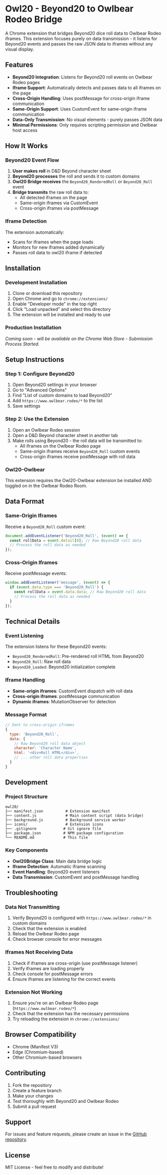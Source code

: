 # Owl20 - Beyond20 to Owlbear Rodeo Bridge

A Chrome extension that bridges Beyond20 dice roll data to Owlbear Rodeo iframes. This extension focuses purely on data transmission - it listens for Beyond20 events and passes the raw JSON data to iframes without any visual display.

## Features

- **Beyond20 Integration**: Listens for Beyond20 roll events on Owlbear Rodeo pages
- **Iframe Support**: Automatically detects and passes data to all iframes on the page
- **Cross-Origin Handling**: Uses postMessage for cross-origin iframe communication
- **Same-Origin Support**: Uses CustomEvent for same-origin iframe communication
- **Data-Only Transmission**: No visual elements - purely passes JSON data
- **Minimal Permissions**: Only requires scripting permission and Owlbear host access

## How It Works

### Beyond20 Event Flow

1. **User makes roll** in D&D Beyond character sheet
2. **Beyond20 processes** the roll and sends it to custom domains
3. **Owl20 Bridge receives** the `Beyond20_RenderedRoll` or `Beyond20_Roll` event
4. **Bridge transmits** the raw roll data to:
   - All detected iframes on the page
   - Same-origin iframes via CustomEvent
   - Cross-origin iframes via postMessage

### Iframe Detection

The extension automatically:
- Scans for iframes when the page loads
- Monitors for new iframes added dynamically
- Passes roll data to owl20 iframe if detected

## Installation

### Development Installation

1. Clone or download this repository
2. Open Chrome and go to `chrome://extensions/`
3. Enable "Developer mode" in the top right
4. Click "Load unpacked" and select this directory
5. The extension will be installed and ready to use

### Production Installation

*Coming soon - will be available on the Chrome Web Store - Submission Process Started.*

## Setup Instructions

### Step 1: Configure Beyond20

1. Open Beyond20 settings in your browser
2. Go to "Advanced Options"
3. Find "List of custom domains to load Beyond20"
4. Add `https://www.owlbear.rodeo/*` to the list
5. Save settings

### Step 2: Use the Extension

1. Open an Owlbear Rodeo session
2. Open a D&D Beyond character sheet in another tab
3. Make rolls using Beyond20 - the roll data will be transmitted to:
   - All iframes on the Owlbear Rodeo page
   - Same-origin iframes receive `Beyond20_Roll` custom events
   - Cross-origin iframes receive postMessage with roll data

### Owl20-Owlbear
This extension requires the Owl20-Owlbear extension be installed AND toggled on in the Owlbear Rodeo Room.

## Data Format

### Same-Origin Iframes
Receive a `Beyond20_Roll` custom event:
```javascript
document.addEventListener('Beyond20_Roll', (event) => {
  const rollData = event.detail[0]; // Raw Beyond20 roll data
  // Process the roll data as needed
});
```

### Cross-Origin Iframes
Receive postMessage events:
```javascript
window.addEventListener('message', (event) => {
  if (event.data.type === 'Beyond20_Roll') {
    const rollData = event.data.data; // Raw Beyond20 roll data
    // Process the roll data as needed
  }
});
```

## Technical Details

### Event Listening

The extension listens for these Beyond20 events:
- `Beyond20_RenderedRoll`: Pre-rendered roll HTML from Beyond20
- `Beyond20_Roll`: Raw roll data
- `Beyond20_Loaded`: Beyond20 initialization complete

### Iframe Handling

- **Same-origin iframes**: CustomEvent dispatch with roll data
- **Cross-origin iframes**: postMessage communication
- **Dynamic iframes**: MutationObserver for detection

### Message Format

```javascript
// Sent to cross-origin iframes
{
  type: 'Beyond20_Roll',
  data: {
    // Raw Beyond20 roll data object
    character: 'Character Name',
    html: '<div>Roll HTML</div>',
    // ... other roll data properties
  }
}
```

## Development

### Project Structure

```
owl20/
├── manifest.json          # Extension manifest
├── content.js             # Main content script (data bridge)
├── background.js          # Background service worker
├── icons/                 # Extension icons
├── .gitignore            # Git ignore file
├── package.json          # NPM package configuration
└── README.md             # This file
```

### Key Components

- **Owl20Bridge Class**: Main data bridge logic
- **Iframe Detection**: Automatic iframe scanning
- **Event Handling**: Beyond20 event listeners
- **Data Transmission**: CustomEvent and postMessage handling

## Troubleshooting

### Data Not Transmitting

1. Verify Beyond20 is configured with `https://www.owlbear.rodeo/*` in custom domains
2. Check that the extension is enabled
3. Reload the Owlbear Rodeo page
4. Check browser console for error messages

### Iframes Not Receiving Data

1. Check if iframes are cross-origin (use postMessage listener)
2. Verify iframes are loading properly
3. Check console for postMessage errors
4. Ensure iframes are listening for the correct events

### Extension Not Working

1. Ensure you're on an Owlbear Rodeo page (`https://www.owlbear.rodeo/*`)
2. Check that the extension has the necessary permissions
3. Try reloading the extension in `chrome://extensions/`

## Browser Compatibility

- Chrome (Manifest V3)
- Edge (Chromium-based)
- Other Chromium-based browsers

## Contributing

1. Fork the repository
2. Create a feature branch
3. Make your changes
4. Test thoroughly with Beyond20 and Owlbear Rodeo
5. Submit a pull request

## Support

For issues and feature requests, please create an issue in the [GitHub repository](https://github.com/uberdragon/owl20/issues).

## License

MIT License - feel free to modify and distribute!
